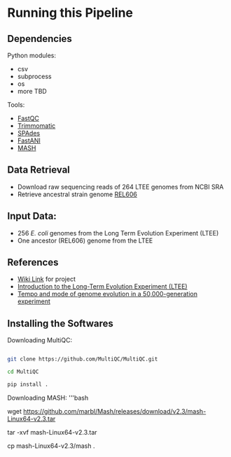 # Running this Pipeline

## Dependencies
Python modules:
* csv
* subprocess
* os
* more TBD

Tools:
* [FastQC](https://github.com/s-andrews/FastQC)
* [Trimmomatic](https://github.com/timflutre/trimmomatic)
* [SPAdes](https://github.com/ablab/spades)
* [FastANI](https://github.com/ParBLiSS/FastANI)
* [MASH](https://github.com/marbl/mash)
## Data Retrieval 
* Download raw sequencing reads of 264 LTEE genomes from NCBI SRA
* Retrieve ancestral strain genome [REL606](https://www.ncbi.nlm.nih.gov/nuccore/NC_012967.1)

## Input Data:
* 256 _E. coli_ genomes from the Long Term Evolution Experiment (LTEE)
* One ancestor (REL606) genome from the LTEE
## References 
* [Wiki Link](https://github.com/lexrex333/Ecoli-Project1/wiki) for project 
* [Introduction to the Long-Term Evolution Experiment (LTEE)](https://the-ltee.org/about/) 
* [Tempo and mode of genome evolution in a 50,000-generation experiment](https://www.nature.com/articles/nature18959)

## Installing the Softwares
Downloading MultiQC: 
```bash

git clone https://github.com/MultiQC/MultiQC.git

cd MultiQC

pip install .
```

Downloading MASH:
'''bash

wget https://github.com/marbl/Mash/releases/download/v2.3/mash-Linux64-v2.3.tar

tar -xvf mash-Linux64-v2.3.tar

cp mash-Linux64-v2.3/mash .

